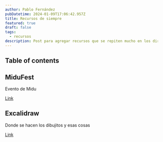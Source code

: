 ```yaml
---
author: Pablo Fernández
pubDatetime: 2024-01-09T17:06:42.957Z
title: Recursos de siempre
featured: true
draft: false
tags:
  - recursos
description: Post para agregar recursos que se repiten mucho en los directos de Midu
---
```


## Table of contents

## MiduFest

Evento de Midu

[Link](https://www.midufest.com/)

## Excalidraw

Donde se hacen los dibujitos y esas cosas

[Link](https://excalidraw.com/)
